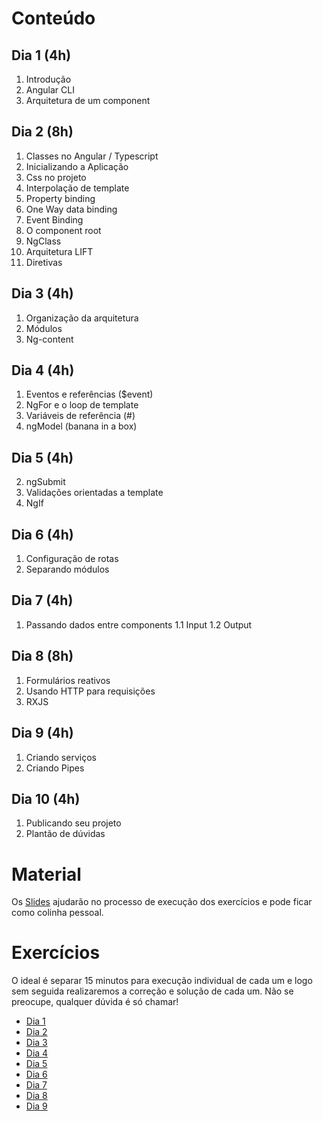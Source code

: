 
# Conteúdo

## Dia 1 (4h)

 1. Introdução
 2. Angular CLI
 3. Arquitetura de um component

## Dia 2 (8h)

 1. Classes no Angular / Typescript
 2. Inicializando a Aplicação
 3. Css no projeto
 4. Interpolação de template
 5. Property binding
 6. One Way data binding
 7. Event Binding
 8. O component root
 9. NgClass
 10. Arquitetura LIFT
 11. Diretivas

## Dia 3 (4h)

 1. Organização da arquitetura
 2. Módulos
 3. Ng-content

## Dia 4 (4h)

 1. Eventos e referências ($event)
 2. NgFor e o loop de template
 3. Variáveis de referência (#)
 4. ngModel (banana in a box)

## Dia 5 (4h)

 2. ngSubmit
 3. Validações orientadas a template
 4. NgIf

## Dia 6 (4h)

 1. Configuração de rotas
 2. Separando módulos

## Dia 7 (4h)

1. Passando dados entre components
    1.1 Input
    1.2 Output

## Dia 8 (8h)

 1. Formulários reativos
 2. Usando HTTP para requisições
 3. RXJS

## Dia 9 (4h)

 1. Criando serviços
 2. Criando Pipes

## Dia 10 (4h)

 1. Publicando seu projeto
 2. Plantão de dúvidas


# Material

Os [Slides](./angular.pdf) ajudarão no processo de execução dos exercícios e pode ficar como colinha pessoal.

# Exercícios

O ideal é separar 15 minutos para execução individual de cada um e logo sem seguida realizaremos a correção e solução de cada um. Não se preocupe, qualquer dúvida é só chamar!

- [Dia 1](./exercicios/dia-1.md)
- [Dia 2](./exercicios/dia-2.md)
- [Dia 3](./exercicios/dia-3.md)
- [Dia 4](./exercicios/dia-4.md)
- [Dia 5](./exercicios/dia-5.md)
- [Dia 6](./exercicios/dia-6.md)
- [Dia 7](./exercicios/dia-7.md)
- [Dia 8](./exercicios/dia-8.md)
- [Dia 9](./exercicios/dia-9.md)
